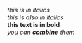 _this is in italics_ </br>
*this is also in italics* </br>
**this text is in bold** </br>
_you can **combine** them_
